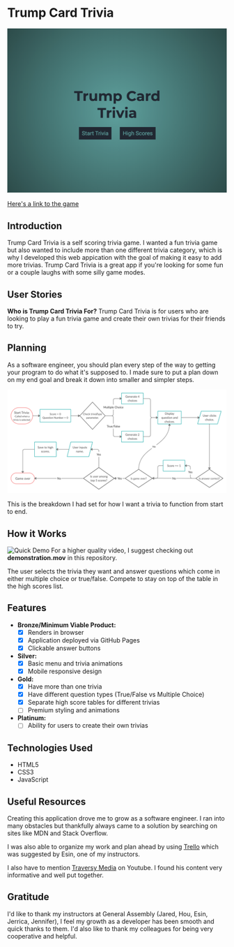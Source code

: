 # Trump Card Trivia

![Game](img/game.png)

[Here's a link to the game](https://qusaifares.github.io/trivia/)

## Introduction

Trump Card Trivia is a self scoring trivia game. I wanted a fun trivia game but also wanted to include more than one different trivia category, which is why I developed this web appication with the goal of making it easy to add more trivias.
Trump Card Trivia is a great app if you're looking for some fun or a couple laughs with some silly game modes.

## User Stories

**Who is Trump Card Trivia For?** Trump Card Trivia is for users who are looking to play a fun trivia game and create their own trivias for their friends to try.

## Planning

As a software engineer, you should plan every step of the way to getting your program to do what it's supposed to. I made sure to put a plan down on my end goal and break it down into smaller and simpler steps.

![Flowchart](img/flowchart.png)

This is the breakdown I had set for how I want a trivia to function from start to end.

## How it Works

![Quick Demo](demonstration.gif)
For a higher quality video, I suggest checking out **demonstration.mov** in this repository.

The user selects the trivia they want and answer questions which come in either multiple choice or true/false. Compete to stay on top of the table in the high scores list.

## Features

- **Bronze/Minimum Viable Product:**
  - [x] Renders in browser
  - [x] Application deployed via GitHub Pages
  - [x] Clickable answer buttons
- **Silver:**
  - [x] Basic menu and trivia animations
  - [x] Mobile responsive design
- **Gold:**
  - [x] Have more than one trivia
  - [x] Have different question types (True/False vs Multiple Choice)
  - [x] Separate high score tables for different trivias
  - [ ] Premium styling and animations
- **Platinum:**
  - [ ] Ability for users to create their own trivias

## Technologies Used

- HTML5
- CSS3
- JavaScript

## Useful Resources

Creating this application drove me to grow as a software engineer. I ran into many obstacles but thankfully always came to a solution by searching on sites like MDN and Stack Overflow.

I was also able to organize my work and plan ahead by using [Trello](https://trello.com/) which was suggested by Esin, one of my instructors.

I also have to mention [Traversy Media](https://www.youtube.com/channel/UC29ju8bIPH5as8OGnQzwJyA) on Youtube. I found his content very informative and well put together.

## Gratitude

I'd like to thank my instructors at General Assembly (Jared, Hou, Esin, Jerrica, Jennifer), I feel my growth as a developer has been smooth and quick thanks to them.
I'd also like to thank my colleagues for being very cooperative and helpful.
